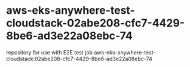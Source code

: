 # aws-eks-anywhere-test-cloudstack-02abe208-cfc7-4429-8be6-ad3e22a08ebc-74
repository for use with E2E test job aws-eks-anywhere-test-cloudstack:02abe208-cfc7-4429-8be6-ad3e22a08ebc-74
